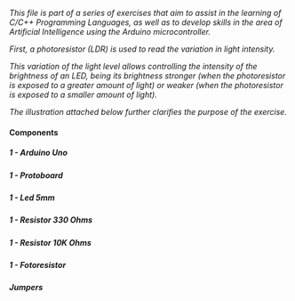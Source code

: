 *This file is part of a series of exercises that aim to assist in the learning of C/C++ Programming Languages, as well as to develop skills in the area of Artificial Intelligence using the Arduino microcontroller.*

*First, a photoresistor (LDR) is used to read the variation in light intensity.*

*This variation of the light level allows controlling the intensity of the brightness of an LED, being its brightness stronger (when the photoresistor is exposed to a greater amount of light) or weaker (when the photoresistor is exposed to a smaller amount of light).* 

*The illustration attached below further clarifies the purpose of the exercise.*

#### Components
   ##### 1 - Arduino Uno
   ##### 1 - Protoboard
   ##### 1 - Led 5mm
   ##### 1 - Resistor 330 Ohms
   ##### 1 - Resistor 10K Ohms
   ##### 1 - Fotoresistor
   ##### Jumpers